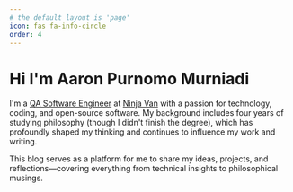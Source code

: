```yaml
---
# the default layout is 'page'
icon: fas fa-info-circle
order: 4
---
```


# Hi I'm Aaron Purnomo Murniadi

I'm a [QA Software Engineer](https://www.linkedin.com/in/aaronmurniadi) at [Ninja Van](https://www.ninjavan.co/en-sg) with a passion for technology, coding, and open-source software. My background includes four years of studying philosophy (though I didn't finish the degree), which has profoundly shaped my thinking and continues to influence my work and writing.

This blog serves as a platform for me to share my ideas, projects, and reflections—covering everything from technical insights to philosophical musings.
